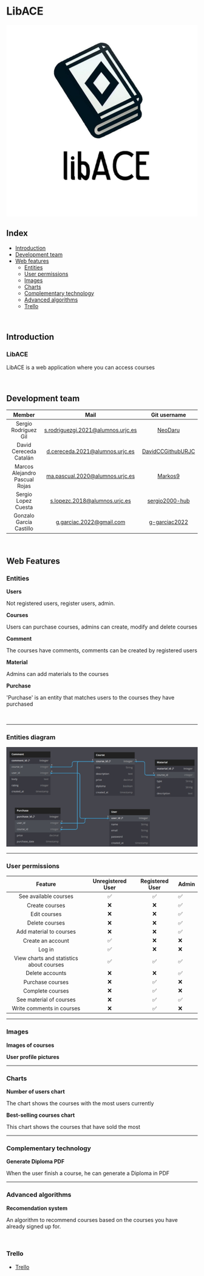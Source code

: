# LibACE

![LibACE logo](pics/LibACE_logo.jpeg)

<h2>Index</h2>

- [Introduction](#introduction)
- [Development team](#team)
- [Web features](#features)
    - [Entities](#entities)
    - [User permissions](#permissons)
    - [Images](#images)
    - [Charts](#charts)
    - [Complementary technology](#complementary_technology)
    - [Advanced algorithms](algorithm)
    - [Trello](trello)

<br>

<h2 id="intro">Introduction</h2>
<h3>LibACE</h3>

LibACE is a web application where you can access courses


<br>
<h2 id="team">Development team</h2>

| Member | Mail | Git username |
|:-:|:-:|:-:|
|Sergio Rodríguez Gil|s.rodriguezgi.2021@alumnos.urjc.es|[NeoDaru](https://github.com/NeoDaru)|
|David Cereceda Catalán|d.cereceda.2021@alumnos.urjc.es| [DavidCCGithubURJC](https://github.com/DavidCCGithubURJC)|
|Marcos Alejandro Pascual Rojas|ma.pascual.2020@alumnos.urjc.es|[Markos9](https://github.com/Markos9)|
|Sergio Lopez Cuesta|s.lopezc.2018@alumnos.urjc.es|[sergio2000-hub](https://github.com/sergio2000-hub)|
|Gonzalo García Castillo|g.garciac.2022@gmail.com|[g-garciac2022](https://github.com/g-garciac2022)|

<br>

<h2 id="features">Web Features</h2>

<h3 id="entities">Entities</h3>

**Users**

Not registered users, register users, admin.


**Courses**

Users can purchase courses, admins can create, modify and delete courses

**Comment**

The courses have comments, comments can be created by registered users

**Material**

Admins can add materials to the courses

**Purchase**

'Purchase' is an entity that matches users to the courses they have purchased

<br>

<hr>

<h3 id="entities_diagram">Entities diagram</h3>

![Entitnes diagram](pics/entities_diagram.jpeg)

<hr>

<h3 id="permissons">User permissions</h3>

| Feature | Unregistered User | Registered User | Admin |
|:-:|:-:|:-:|:--|
|See available courses|✅|✅|✅|
|Create courses|❌|❌|✅|
|Edit courses|❌|❌|✅|
|Delete courses|❌|❌|✅|
|Add material to courses|❌|❌|✅|
|Create an account|✅|❌|❌|
|Log in|✅|❌|❌|
|View charts and statistics about courses|✅|✅|✅|
|Delete accounts|❌|❌|✅|
|Purchase courses|❌|✅|❌|
|Complete courses|❌|✅|❌|
|See material of courses|❌|✅|✅|
|Write comments in courses|❌|✅|❌|

<hr>

<h3 id="images">Images</h3>

**Images of courses**

**User profile pictures**

<hr>

<h3 id="charts">Charts</h3>

**Number of users chart**

The chart shows the courses with the most users currently

**Best-selling courses chart**

This chart shows the courses that have sold the most

<hr>

<h3 id="complementary_technology">Complementary technology</h3>

**Generate Diploma PDF**

When the user finish a course, he can generate a Diploma in PDF

<hr>

<h3 id="algorithm">Advanced algorithms</h3>

**Recomendation system**

An algorithm to recommend courses based on the courses you have already signed up for.

<br>

<h3 id="trello">Trello</h3>

- [Trello](https://trello.com/b/rYpLm9YG/daw-grupo-3)